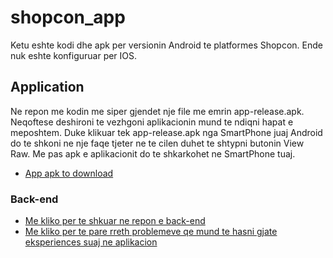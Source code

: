 # shopcon_app

Ketu eshte kodi dhe apk per versionin Android te platformes Shopcon.
Ende nuk eshte konfiguruar per IOS.

## Application

Ne repon me kodin me siper gjendet nje file me emrin app-release.apk.
Neqoftese deshironi te vezhgoni aplikacionin mund te ndiqni hapat e meposhtem.
Duke klikuar tek app-release.apk nga SmartPhone juaj Android do te shkoni ne nje faqe tjeter ne te cilen duhet te shtypni butonin View Raw.
Me pas apk e aplikacionit do te shkarkohet ne SmartPhone tuaj.


- [App apk to download](https://github.com/onomdev/shopcon-app/blob/main/app-release.apk)


### Back-end

- [Me kliko per te shkuar ne repon e back-end](https://github.com/onomdev/shopcon-backend)
- [Me kliko per te pare rreth problemeve qe mund te hasni gjate eksperiences suaj ne aplikacion](https://github.com/onomdev/shopcon-backend/tree/main#readme)
